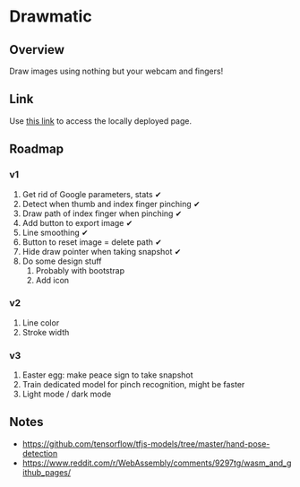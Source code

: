 # Drawmatic

## Overview

Draw images using nothing but your webcam and fingers!

## Link

Use [this link](http://127.0.0.1:5500/dist/index.html?model=mediapipe_hands) to access the locally deployed page.

## Roadmap

### v1

1. Get rid of Google parameters, stats ✔
1. Detect when thumb and index finger pinching ✔
1. Draw path of index finger when pinching ✔
1. Add button to export image ✔
1. Line smoothing ✔
1. Button to reset image = delete path ✔
1. Hide draw pointer when taking snapshot ✔
1. Do some design stuff
   1. Probably with bootstrap
   1. Add icon

### v2

1. Line color
1. Stroke width

### v3

1. Easter egg: make peace sign to take snapshot
1. Train dedicated model for pinch recognition, might be faster
1. Light mode / dark mode

## Notes

- https://github.com/tensorflow/tfjs-models/tree/master/hand-pose-detection
- https://www.reddit.com/r/WebAssembly/comments/9297tg/wasm_and_github_pages/
